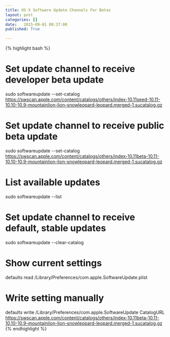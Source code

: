 ```yaml
---
title: OS X Software Update Channels For Betas
layout: post
categories: []
date:   2015-09-01 08:37:00
published: True

---
```


{% highlight bash %}
# Set update channel to receive developer beta update
sudo softwareupdate --set-catalog https://swscan.apple.com/content/catalogs/others/index-10.11seed-10.11-10.10-10.9-mountainlion-lion-snowleopard-leopard.merged-1.sucatalog.gz

# Set update channel to receive public beta update
sudo softwareupdate --set-catalog https://swscan.apple.com/content/catalogs/others/index-10.11beta-10.11-10.10-10.9-mountainlion-lion-snowleopard-leopard.merged-1.sucatalog.gz

# List available updates
sudo softwareupdate --list

# Set update channel to receive default, stable updates
sudo softwareupdate --clear-catalog

# Show current settings
defaults read /Library/Preferences/com.apple.SoftwareUpdate.plist

# Write setting manually
defaults write /Library/Preferences/com.apple.SoftwareUpdate CatalogURL https://swscan.apple.com/content/catalogs/others/index-10.11beta-10.11-10.10-10.9-mountainlion-lion-snowleopard-leopard.merged-1.sucatalog.gz
{% endhighlight %}

